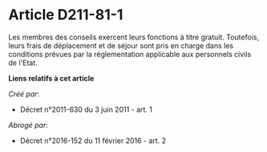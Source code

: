 # Article D211-81-1

Les membres des conseils exercent leurs fonctions à titre gratuit. Toutefois, leurs frais de déplacement et de séjour sont
pris en charge dans les conditions prévues par la réglementation applicable aux personnels civils de l'Etat.

**Liens relatifs à cet article**

_Créé par_:

  - Décret n°2011-630 du 3 juin 2011 - art. 1

_Abrogé par_:

  - Décret n°2016-152 du 11 février 2016 - art. 2
